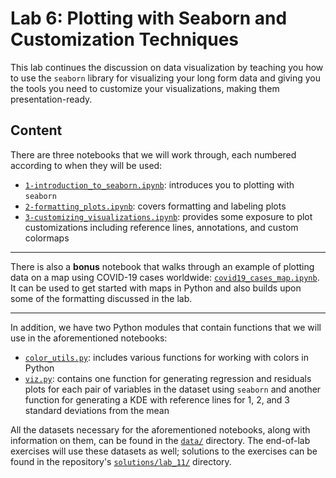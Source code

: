 # Lab 6: Plotting with Seaborn and Customization Techniques

This lab continues the discussion on data visualization by teaching you how to use the `seaborn` library for visualizing your long form data and giving you the tools you need to customize your visualizations, making them presentation-ready.

## Content

There are three notebooks that we will work through, each numbered according to when they will be used:

- [`1-introduction_to_seaborn.ipynb`](./1-introduction_to_seaborn.ipynb): introduces you to plotting with `seaborn`
- [`2-formatting_plots.ipynb`](./2-formatting_plots.ipynb): covers formatting and labeling plots
- [`3-customizing_visualizations.ipynb`](./3-customizing_visualizations.ipynb): provides some exposure to plot customizations including reference lines, annotations, and custom colormaps

-----

There is also a **bonus** notebook that walks through an example of plotting data on a map using COVID-19 cases worldwide: [`covid19_cases_map.ipynb`](./covid19_cases_map.ipynb). It can be used to get started with maps in Python and also builds upon some of the formatting discussed in the lab.

-----

In addition, we have two Python modules that contain functions that we will use in the aforementioned notebooks:

- [`color_utils.py`](./color_utils.py): includes various functions for working with colors in Python
- [`viz.py`](./viz.py): contains one function for generating regression and residuals plots for each pair of variables in the dataset using `seaborn` and another function for generating a KDE with reference lines for 1, 2, and 3 standard deviations from the mean

All the datasets necessary for the aforementioned notebooks, along with information on them, can be found in the [`data/`](./data) directory. The end-of-lab exercises will use these datasets as well; solutions to the exercises can be found in the repository's [`solutions/lab_11/`](../solutions/lab_11) directory.

